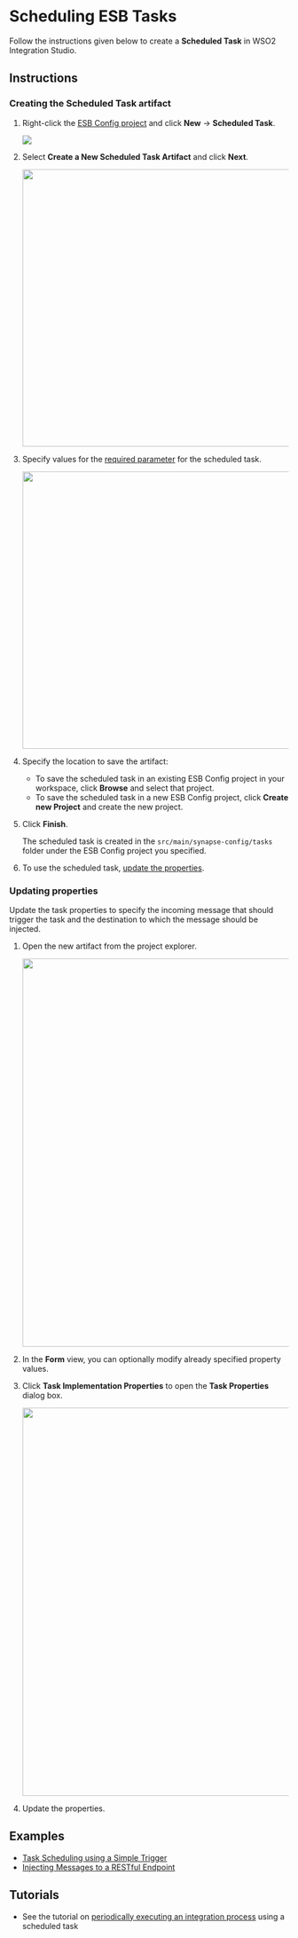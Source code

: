 # Scheduling ESB Tasks

Follow the instructions given below to create a **Scheduled Task** in WSO2 Integration Studio.

## Instructions

### Creating the Scheduled Task artifact

1.  Right-click the [ESB Config project]({{base_path}}/integrate/develop/create-integration-project/#esb-config-project) and click **New** → **Scheduled Task**.  

    <img src="{{base_path}}/assets/img/integrate/create_artifacts/scheduled_task/select-scheduled-task.png">

2.  Select **Create a New Scheduled Task Artifact** and click **Next**.

    <img src="{{base_path}}/assets/img/integrate/create_artifacts/scheduled_task/new-task-wizard-1.png" width="500">

3.  Specify values for the [required parameter]({{base_path}}/reference/synapse-properties/scheduled-task-properties) for the scheduled task.

    <img src="{{base_path}}/assets/img/integrate/create_artifacts/scheduled_task/new-task-wizard-2.png" width="500">

4.   Specify the location to save the artifact:

  	 -   To save the scheduled task in an existing ESB Config project in your workspace, click **Browse** and select that project.
  	 -   To save the scheduled task in a new ESB Config project, click **Create new Project** and create the new project.

5.  Click **Finish**. 

    The scheduled task is created in the `src/main/synapse-config/tasks` folder under the ESB Config project you specified.

6.  To use the scheduled task, [update the properties](#updating-properties).

### Updating properties

Update the task properties to specify the incoming message that should trigger the task and the destination to which the message should be injected.

1.  Open the new artifact from the project explorer.

    <img src="{{base_path}}/assets/img/integrate/create_artifacts/scheduled_task/scheduled-task-form-view.png" width="700">

2.  In the **Form** view, you can optionally modify already specified property values.
3.  Click **Task Implementation Properties** to open the **Task Properties** dialog box.

    <img src="{{base_path}}/assets/img/integrate/create_artifacts/scheduled_task/scheduled-task-properties.png" width="700">

4.  Update the properties.

## Examples

-   [Task Scheduling using a Simple Trigger]({{base_path}}/integrate/examples/scheduled-tasks/task-scheduling-simple-trigger)
-   [Injecting Messages to a RESTful Endpoint]({{base_path}}/integrate/examples/scheduled-tasks/injecting-messages-to-rest-endpoint)

## Tutorials

-   See the tutorial on [periodically executing an integration process]({{base_path}}//tutorials/integration-tutorials/using-scheduled-tasks) using a scheduled task
